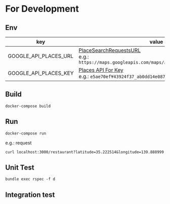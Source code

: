 # For Development

## Env

| key | value |
| --- | --- |
| GOOGLE_API_PLACES_URL | [PlaceSearchRequestsURL](https://developers.google.com/places/web-service/search#PlaceSearchRequests) <br> e.g.: `https://maps.googleapis.com/maps/api/place/nearbysearch/json` |
| GOOGLE_API_PLACES_KEY | [Places API For Key](https://developers.google.com/places/web-service/get-api-key) <br> e.g.: `e5ae70ef¥43924f37_ab0dd14e087a6f40` |

## Build

```
docker-compose build
```

## Run

```
docker-compose run
```

e.g.: request

```
curl localhost:3000/restaurant?latitude=35.222514&longitude=139.888999
```

## Unit Test

```
bundle exec rspec -f d
```

## Integration test

